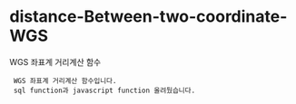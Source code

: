 # distance-Between-two-coordinate-WGS
WGS 좌표계 거리계산 함수

     WGS 좌표계 거리계산 함수입니다.
     sql function과 javascript function 올려뒀습니다.
